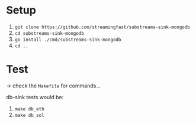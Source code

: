 # Setup

1. `git clone https://github.com/streamingfast/substreams-sink-mongodb`
2. `cd substreams-sink-mongodb`
3. `go install ./cmd/substreams-sink-mongodb`
4. `cd ..`

# Test

-> check the `Makefile` for commands...

db-sink tests would be:

1. `make db_eth` 
2. `make db_sol`